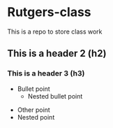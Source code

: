 # Rutgers-class
This is a repo to store class work

## This is a header 2 (h2)

### This is a header 3 (h3)

- Bullet point
  - Nested bullet point
 
 * Other point
  * Nested point
